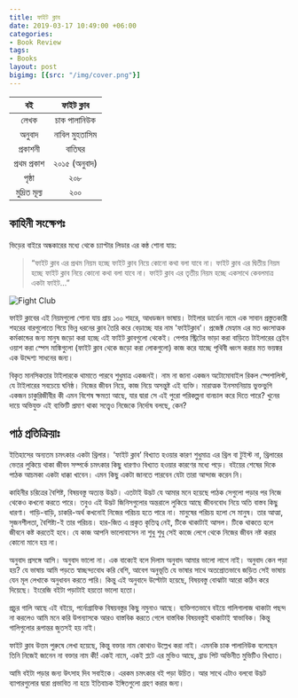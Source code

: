 ```yaml
---
title: ফাইট ক্লাব
date: 2019-03-17 10:49:00 +06:00
categories:
- Book Review
tags:
- Books
layout: post
bigimg: [{src: "/img/cover.png"}]
---
```


| **বই**  | **ফাইট ক্লাব**|
|:-----:|:-------:|
|  লেখক    | চাক পালানিউক|
| অনুবাদ    | নাবিল মুহতাসিম |
| প্রকাশনী   |  বাতিঘর     |
| প্রথম প্রকাশ | ২০১৫ (অনুবাদ)|
|   পৃষ্ঠা    |      ২০৮  |
| মুদ্রিত মূল্য |   ২০০    |

## কাহিনী সংক্ষেপঃ

ভিড়ের বাইরে অন্ধকারের মধ্যে থেকে চ্যাপ্টার লিডার এর কন্ঠ শোনা যায়:

> “ফাইট ক্লাব এর প্রথম নিয়ম হচ্ছে ফাইট ক্লাব নিয়ে কোনো কথা বলা যাবে না।
ফাইট ক্লাব এর দ্বিতীয় নিয়ম হচ্ছে ফাইট ক্লাব নিয়ে কোনো কথা বলা যাবে না।
ফাইট ক্লাব এর তৃতীয় নিয়ম হচ্ছে একসাথে কেবলমাত্র একটা ফাইট…”

![Fight Club](/img/fight-club.jpg)

ফাইট ক্লাবের এই নিয়মগুলো শোনা যায় প্রায় ১০০ শহরে, আধডজন ভাষায়। টাইলার ডার্ডেন নামে এক সাবান প্রস্তুতকারী শহরের বারগুলোতে গিয়ে ভিন্ন ধরনের ক্লাব তৈরি করে বেড়াচ্ছে যার নাম 'ফাইটক্লাব'। প্রজেক্ট মেহ্যাম এর মত ধ্বংসাত্মক কর্মকান্ডের জন্য মানুষ জড়ো করা হচ্ছে এই ফাইট ক্লাবগুলো থেকেই। পেপার স্ট্রিটের ভাড়া করা বাড়িতে টাইলারের ব্রেইন ওয়াশ করা স্পেস মাঙ্কিগুলো (ফাইট ক্লাব থেকে জড়ো করা লোকগুলো) কাজ করে যাচ্ছে পৃথিবী ধ্বংস করার মত ভয়ঙ্কর এক উদ্দেশ্য সাধনের জন্য।

বিকৃত মানসিকতার টাইলারকে থামাতে পারবে শুধুমাত্র একজনই। নাম না জানা একজন অটোমোবাইল রিকল স্পেশালিস্ট, যে টাইলারের সবচেয়ে ঘনিষ্ঠ। নিজের জীবন নিয়ে, কাজ নিয়ে অসন্তুষ্ট এই ব্যক্তি। মারাত্মক ইনসমনিয়ায় ভুক্তভুগি একজন চাকুরিজীবীর কী এমন বিশেষ ক্ষমতা আছে, যার দ্বারা সে এই পুরো পরিকল্পনা বানচাল করে দিতে পারে? খুনের দায়ে অভিযুক্ত এই ব্যক্তিটি প্রমাণ থাকা সত্ত্বেও নিজেকে নির্দোষ বলছে, কেন?

## পাঠ প্রতিক্রিয়াঃ

ইতিহাসের অন্যতম চমৎকার একটা থ্রিলার। ‘ফাইট ক্লাব’ বিখ্যাত হওয়ার কারণ শুধুমাত্র এর থ্রিল বা টুইস্ট না, থ্রিলারের ভেতর লুকিয়ে থাকা জীবন সম্পর্কে চমৎকার কিছু ধারণাও বিখ্যাত হওয়ার কারণের মধ্যে পড়ে। বইয়ের শেষের দিকে পাঠক আচমকা একটা ধাক্কা খাবেন। এমন কিছু একটা জানতে পারবেন যেটা তারা আন্দাজ করেন নি।

কাহিনীর চরিত্রের বৈশিষ্ট, বিষয়বস্তু অত্যন্ত উদ্ভট। এতটাই উদ্ভট যে আমার মনে হয়েছে পাঠক সেগুলো পড়ার পর নিজে থেকেও কখনো করতে পারে। তবুও এই উদ্ভট জিনিসগুলোর অন্তরালে লুকিয়ে আছে জীবনবোধ নিয়ে অতি বাস্তব কিছু ধারণা। গাড়ি-বাড়ি, চাকরি-অর্থ কখনোই নিজের পরিচয় হতে পারে না। মানুষের পরিচয় হলো সে মানুষ। তার আত্মা, সৃজনশীলতা, বৈশিষ্ট্য-ই তার পরিচয়। হার-জিত এ প্রকৃত কৃতিত্ব নেই, টিকে থাকাটাই আসল। টিকে থাকতে হলে জীবনে কষ্ট করতেই হবে। যে কাজ আপনি ভালোবাসেন না শুধু শুধু সেই কাজে লেগে থেকে নিজের জীবন নষ্ট করার কোনো মানে হয় না।

অনুবাদ প্রসঙ্গে আসি। অনুবাদ ভালো না। এক বাক্যেই বলে দিলাম অনুবাদ আমার ভালো লাগে নাই। অনুবাদ কেন পড়া হয়? যে ভাষায় আমি পড়তে স্বাচ্ছন্দ্যবোধ করি বেশি, আবেগ অনুভূতি যে ভাষার সাথে অতপ্রোতভাবে জড়িত সেই ভাষায় যেন মূল লেখাকে অনুধাবন করতে পারি। কিন্তু এই অনুবাদে উল্টোটা হয়েছে, বিষয়বস্তু বোঝাটা আরো কঠিন করে দিয়েছে। ইংরেজি বইটা পড়াটাই হয়তো ভালো হতো।

প্রচুর গালি আছে এই বইয়ে, পর্নোগ্রাফিক বিষয়বস্তুর কিছু নমুনাও আছে। ব্যক্তিগতভাবে বইয়ে গালিগালাজ থাকাটা পছন্দ না করলেও আমি মনে করি উপন্যাসকে আরও বাস্তবিক করতে গেলে বাস্তবিক বিষয়বস্তুই থাকাটাই স্বাভাবিক। কিন্তু গালিগুলোর রূপান্তর জুতসই হয় নাই। 

ফাইট ক্লাব উত্তম পুরুষে লেখা হয়েছে, কিন্তু বক্তার নাম কোথাও উল্লেখ করা নাই। এমনকি চাক পালানিউক বলেছেন তিনি নিজেই জানেন না বক্তার নাম কী! একই নামে, একই প্লটে এর মুভিও আছে, ব্রাড পিট অভিনীত মুভিটিও বিখ্যাত।

আমি বইটা পড়ার জন্য উৎসাহ দিব সবাইকে। এরকম চমৎকার বই পড়া উচিত। আর সাথে এটাও বলবো উদ্ভট ব্যাপারগুলোর দ্বারা প্রভাবিত না হয়ে ইতিবাচক ইঙ্গিতগুলো গ্রহণ করার জন্য।
